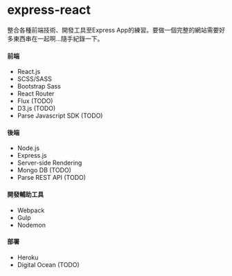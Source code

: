 # express-react
整合各種前端技術、開發工具至Express App的練習。要做一個完整的網站需要好多東西串在一起啊...隨手紀錄一下。

#### 前端
-	React.js
- SCSS/SASS
- Bootstrap Sass
- React Router
-	Flux (TODO)
- D3.js (TODO)
- Parse Javascript SDK (TODO)


#### 後端
- Node.js
- Express.js
- Server-side Rendering
- Mongo DB (TODO)
- Parse REST API (TODO)

#### 開發輔助工具
- Webpack
- Gulp
- Nodemon

#### 部署
- Heroku
- Digital Ocean (TODO)